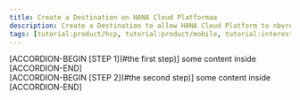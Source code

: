 ```yaml
---
title: Create a Destination on HANA Cloud Platformaa
description: Create a Destination to allow HANA Cloud Platform to nbvread/write data
tags: [tutorial:product/hcp, tutorial:product/mobile, tutorial:interest/gettingstarted]
---
```


[ACCORDION-BEGIN 
[STEP 1](#the first step)] some content inside 
[ACCORDION-END]     
[ACCORDION-BEGIN [STEP 2](#the second step)] some content inside [ACCORDION-END]     
